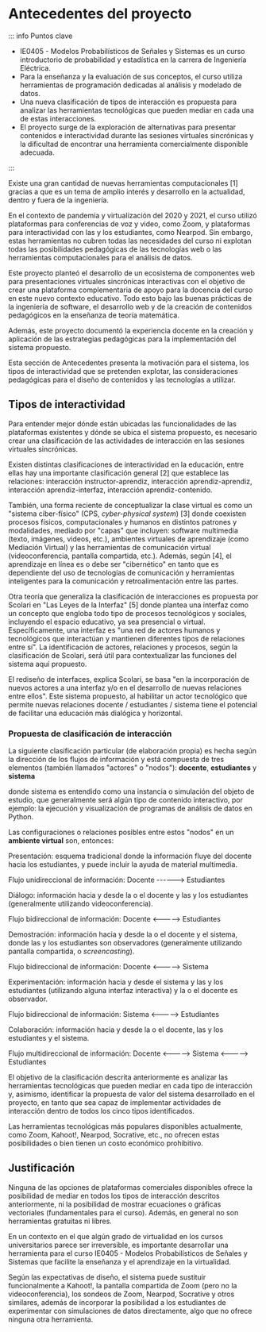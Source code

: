 # Antecedentes del proyecto

::: info Puntos clave

- IE0405 - Modelos Probabilísticos de Señales y Sistemas es un curso introductorio de probabilidad y estadística en la carrera de Ingeniería Eléctrica.
- Para la enseñanza y la evaluación de sus conceptos, el curso utiliza herramientas de programación dedicadas al análisis y modelado de datos.
- Una nueva clasificación de tipos de interacción es propuesta para analizar las herramientas tecnológicas que pueden mediar en cada una de estas interacciones.
- El proyecto surge de la exploración de alternativas para presentar contenidos e interactividad durante las sesiones virtuales sincrónicas y la dificultad de encontrar una herramienta comercialmente disponible adecuada.

:::

Existe una gran cantidad de nuevas herramientas computacionales [1] gracias a que es un tema de amplio interés y desarrollo en la actualidad, dentro y fuera de la ingeniería.

En el contexto de pandemia y virtualización del 2020 y 2021, el curso utilizó plataformas para conferencias de voz y video, como Zoom, y plataformas para interactividad con las y los estudiantes, como Nearpod. Sin embargo, estas herramientas no cubren todas las necesidades del curso ni explotan todas las posibilidades pedagógicas de las tecnologías web o las herramientas computacionales para el análisis de datos.

Este proyecto planteó el desarrollo de un ecosistema de componentes web para presentaciones virtuales sincrónicas interactivas con el objetivo de crear una plataforma complementaria de apoyo para la docencia del curso en este nuevo contexto educativo. Todo esto bajo las buenas prácticas de la ingeniería de software, el desarrollo web y de la creación de contenidos pedagógicos en la enseñanza de teoría matemática.

Además, este proyecto documentó la experiencia docente en la creación y aplicación de las estrategias pedagógicas para la implementación del sistema propuesto.

Esta sección de Antecedentes presenta la motivación para el sistema, los tipos de interactividad que se pretenden explotar, las consideraciones pedagógicas para el diseño de contenidos y las tecnologías a utilizar.

## Tipos de interactividad

Para entender mejor dónde están ubicadas las funcionalidades de las plataformas existentes y dónde se ubica el sistema propuesto, es necesario crear una clasificación de las actividades de interacción en las sesiones virtuales sincrónicas.

Existen distintas clasificaciones de interactividad en la educación, entre ellas hay una importante clasificación general [2] que establece las relaciones: interacción instructor-aprendiz, interacción aprendiz-aprendiz, interacción aprendiz-interfaz, interacción aprendiz-contenido.

También, una forma reciente de conceptualizar la clase virtual es como un "sistema ciber-físico" (CPS, _cyber-physical system_) [3] donde coexisten procesos físicos, computacionales y humanos en distintos patrones y modalidades, mediado por "capas" que incluyen: software multimedia (texto, imágenes, videos, etc.), ambientes virtuales de aprendizaje (como Mediación Virtual) y las herramientas de comunicación virtual (videoconferencia, pantalla compartida, etc.). Además, según [4], el aprendizaje en línea es o debe ser "cibernético" en tanto que es dependiente del uso de tecnologías de comunicación y herramientas inteligentes para la comunicación y retroalimentación entre las partes.

Otra teoría que generaliza la clasificación de interacciones es propuesta por Scolari en "Las Leyes de la Interfaz" [5] donde plantea una interfaz como un concepto que engloba todo tipo de procesos tecnológicos y sociales, incluyendo el espacio educativo, ya sea presencial o virtual. Específicamente, una interfaz es "una red de actores humanos y tecnológicos que interactúan y mantienen diferentes tipos de relaciones entre sí". La identificación de actores, relaciones y procesos, según la clasificación de Scolari, será útil para contextualizar las funciones del sistema aquí propuesto.

El rediseño de interfaces, explica Scolari, se basa "en la incorporación de nuevos actores a una interfaz y/o en el desarrollo de nuevas relaciones entre ellos". Este sistema propuesto, al habilitar un actor tecnológico que permite nuevas relaciones docente / estudiantes / sistema tiene el potencial de facilitar una educación más dialógica y horizontal.

### Propuesta de clasificación de interacción

La siguiente clasificación particular (de elaboración propia) es hecha según la dirección de los flujos de información y está compuesta de tres elementos (también llamados "actores" o "nodos"): **docente**, **estudiantes** y **sistema**

donde sistema es entendido como una instancia o simulación del objeto de estudio, que generalmente será algún tipo de contenido interactivo, por ejemplo: la ejecución y visualización de programas de análisis de datos en Python.

Las configuraciones o relaciones posibles entre estos "nodos" en un **ambiente virtual** son, entonces:

Presentación: esquema tradicional donde la información fluye del docente hacia los estudiantes, y puede incluir la ayuda de material multimedia.

Flujo unidireccional de información: Docente ------> Estudiantes

<!-- prettier-ignore -->
<Mermaid :code="`
graph LR
    A[Client] -->B[Load Balancer]
    B -->C[Server1]
    B -->D[Server2]
`" />

Diálogo: información hacia y desde la o el docente y las y los estudiantes (generalmente utilizando videoconferencia).

Flujo bidireccional de información: Docente <-----> Estudiantes

Demostración: información hacia y desde la o el docente y el sistema, donde las y los estudiantes son observadores (generalmente utilizando pantalla compartida, o _screencasting_).

Flujo bidireccional de información: Docente <-----> Sistema

Experimentación: información hacia y desde el sistema y las y los estudiantes (utilizando alguna interfaz interactiva) y la o el docente es observador.

Flujo bidireccional de información: Sistema <-----> Estudiantes

Colaboración: información hacia y desde la o el docente, las y los estudiantes y el sistema.

Flujo multidireccional de información: Docente <-----> Sistema <-----> Estudiantes

El objetivo de la clasificación descrita anteriormente es analizar las herramientas tecnológicas que pueden mediar en cada tipo de interacción y, asimismo, identificar la propuesta de valor del sistema desarrollado en el proyecto, en tanto que sea capaz de implementar actividades de interacción dentro de todos los cinco tipos identificados.

Las herramientas tecnológicas más populares disponibles actualmente, como Zoom, Kahoot!, Nearpod, Socrative, etc., no ofrecen estas posibilidades o bien tienen un costo económico prohibitivo.

## Justificación

Ninguna de las opciones de plataformas comerciales disponibles ofrece la posibilidad de mediar en todos los tipos de interacción descritos anteriormente, ni la posibilidad de mostrar ecuaciones o gráficas vectoriales (fundamentales para el curso). Además, en general no son herramientas gratuitas ni libres.

En un contexto en el que algún grado de virtualidad en los cursos universitarios parece ser irreversible, es importante desarrollar una herramienta para el curso IE0405 - Modelos Probabilísticos de Señales y Sistemas que facilite la enseñanza y el aprendizaje en la virtualidad.

Según las expectativas de diseño, el sistema puede sustituir funcionalmente a Kahoot!, la pantalla compartida de Zoom (pero no la videoconferencia), los sondeos de Zoom, Nearpod, Socrative y otros similares, además de incorporar la posibilidad a los estudiantes de experimentar con simulaciones de datos directamente, algo que no ofrece ninguna otra herramienta.
